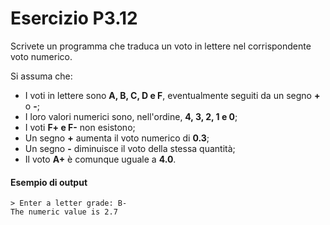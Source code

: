 # Esercizio P3.12

Scrivete un programma che traduca un voto in lettere nel corrispondente voto numerico.

Si assuma che:

* I voti in lettere sono **A, B, C, D e F**, eventualmente seguiti da un segno **+** o **-**;
* I loro valori numerici sono, nell'ordine, **4, 3, 2, 1 e 0**;
* I voti **F+ e F-** non esistono;
* Un segno **+** aumenta il voto numerico di **0.3**;
* Un segno **-** diminuisce il voto della stessa quantità;
* Il voto **A+** è comunque uguale a **4.0**.

#### Esempio di output
```
> Enter a letter grade: B-
The numeric value is 2.7
```
